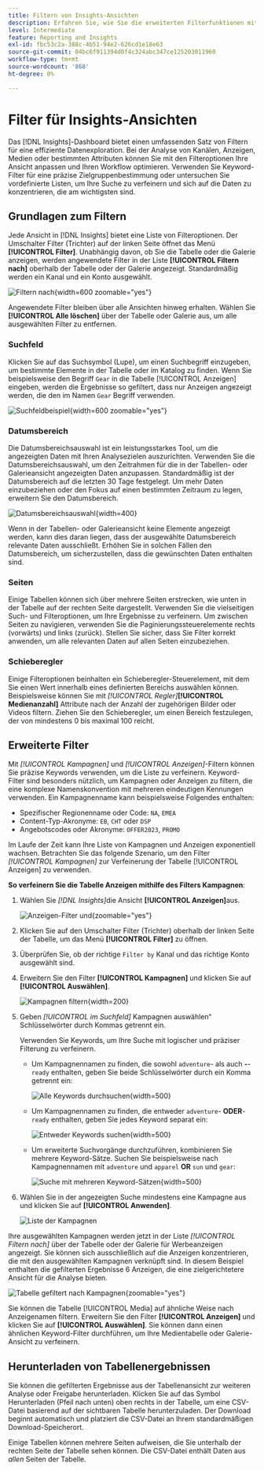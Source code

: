 ```yaml
---
title: Filtern von Insights-Ansichten
description: Erfahren Sie, wie Sie die erweiterten Filterfunktionen mit Einblicken verwenden.
level: Intermediate
feature: Reporting and Insights
exl-id: fbc53c2a-388c-4b51-94e2-626cd1e18e63
source-git-commit: 04bc6f911394d0f4c324abc347ce125203011960
workflow-type: tm+mt
source-wordcount: '868'
ht-degree: 0%

---
```


# Filter für Insights-Ansichten

Das [!DNL Insights]-Dashboard bietet einen umfassenden Satz von Filtern für eine effiziente Datenexploration. Bei der Analyse von Kanälen, Anzeigen, Medien oder bestimmten Attributen können Sie mit den Filteroptionen Ihre Ansicht anpassen und Ihren Workflow optimieren. Verwenden Sie Keyword-Filter für eine präzise Zielgruppenbestimmung oder untersuchen Sie vordefinierte Listen, um Ihre Suche zu verfeinern und sich auf die Daten zu konzentrieren, die am wichtigsten sind.

## Grundlagen zum Filtern

Jede Ansicht in [!DNL Insights] bietet eine Liste von Filteroptionen. Der Umschalter Filter (Trichter) auf der linken Seite öffnet das Menü **[!UICONTROL Filter]**. Unabhängig davon, ob Sie die Tabelle oder die Galerie anzeigen, werden angewendete Filter in der Liste **[!UICONTROL Filtern nach]** oberhalb der Tabelle oder der Galerie angezeigt. Standardmäßig werden ein Kanal und ein Konto ausgewählt.

![Filtern nach](/help/assets/insights-filter-by.png "Filtern nach"){width=600 zoomable="yes"}

Angewendete Filter bleiben über alle Ansichten hinweg erhalten. Wählen Sie **[!UICONTROL Alle löschen]** über der Tabelle oder Galerie aus, um alle ausgewählten Filter zu entfernen.

### Suchfeld

Klicken Sie auf das Suchsymbol (Lupe), um einen Suchbegriff einzugeben, um bestimmte Elemente in der Tabelle oder im Katalog zu finden. Wenn Sie beispielsweise den Begriff `Gear` in die Tabelle [!UICONTROL Anzeigen] eingeben, werden die Ergebnisse so gefiltert, dass nur Anzeigen angezeigt werden, die den im Namen `Gear` Begriff verwenden.

![Suchfeldbeispiel](/help/assets/insights-search.png "Suche nach Anzeigen mit Gear im Namen"){width=600 zoomable="yes"}

### Datumsbereich

Die Datumsbereichsauswahl ist ein leistungsstarkes Tool, um die angezeigten Daten mit Ihren Analysezielen auszurichten. Verwenden Sie die Datumsbereichsauswahl, um den Zeitrahmen für die in der Tabellen- oder Galerieansicht angezeigten Daten anzupassen. Standardmäßig ist der Datumsbereich auf die letzten 30 Tage festgelegt. Um mehr Daten einzubeziehen oder den Fokus auf einen bestimmten Zeitraum zu legen, erweitern Sie den Datumsbereich.

![Datumsbereichsauswahl](/help/assets/insights-date-range.png "Wählen Sie einen Datumsbereich aus"){width=400}

Wenn in der Tabellen- oder Galerieansicht keine Elemente angezeigt werden, kann dies daran liegen, dass der ausgewählte Datumsbereich relevante Daten ausschließt. Erhöhen Sie in solchen Fällen den Datumsbereich, um sicherzustellen, dass die gewünschten Daten enthalten sind.

### Seiten

Einige Tabellen können sich über mehrere Seiten erstrecken, wie unten in der Tabelle auf der rechten Seite dargestellt. Verwenden Sie die vielseitigen Such- und Filteroptionen, um Ihre Ergebnisse zu verfeinern. Um zwischen Seiten zu navigieren, verwenden Sie die Paginierungssteuerelemente rechts (vorwärts) und links (zurück). Stellen Sie sicher, dass Sie Filter korrekt anwenden, um alle relevanten Daten auf allen Seiten einzubeziehen.

### Schieberegler

Einige Filteroptionen beinhalten ein Schieberegler-Steuerelement, mit dem Sie einen Wert innerhalb eines definierten Bereichs auswählen können. Beispielsweise können Sie mit _[!UICONTROL Regler]_&#x200B;**[!UICONTROL Medienanzahl]** Attribute nach der Anzahl der zugehörigen Bilder oder Videos filtern. Ziehen Sie den Schieberegler, um einen Bereich festzulegen, der von mindestens 0 bis maximal 100 reicht.

## Erweiterte Filter

Mit _[!UICONTROL Kampagnen]_ und _[!UICONTROL Anzeigen]_-Filtern können Sie präzise Keywords verwenden, um die Liste zu verfeinern. Keyword-Filter sind besonders nützlich, um Kampagnen oder Anzeigen zu filtern, die eine komplexe Namenskonvention mit mehreren eindeutigen Kennungen verwenden. Ein Kampagnenname kann beispielsweise Folgendes enthalten:

- Spezifischer Regionenname oder Code: `NA`, `EMEA`
- Content-Typ-Akronyme: `EB`, `CHT` oder `DSP`
- Angebotscodes oder Akronyme: `OFFER2023`, `PROMO`

Im Laufe der Zeit kann Ihre Liste von Kampagnen und Anzeigen exponentiell wachsen. Betrachten Sie das folgende Szenario, um den Filter _[!UICONTROL Kampagnen]_ zur Verfeinerung der Tabelle [!UICONTROL Anzeigen] zu verwenden.

**So verfeinern Sie die Tabelle Anzeigen mithilfe des Filters Kampagnen**:

1. Wählen Sie _[!DNL Insights]_&#x200B;die Ansicht **[!UICONTROL Anzeigen]**&#x200B;aus.

   ![Anzeigen-Filter und ](/help/assets/insights-ads-filter.png "-Anzeigen-Ansicht mit Filtermenü"){zoomable="yes"}

1. Klicken Sie auf den Umschalter Filter (Trichter) oberhalb der linken Seite der Tabelle, um das Menü **[!UICONTROL Filter]** zu öffnen.

1. Überprüfen Sie, ob der richtige `Filter by` Kanal und das richtige Konto ausgewählt sind.

1. Erweitern Sie den Filter **[!UICONTROL Kampagnen]** und klicken Sie auf **[!UICONTROL Auswählen]**.

   ![Kampagnen filtern](/help/assets/insights-filter-campaigns-expand.png "Kampagnenfilter erweitern"){width=200}

1. Geben _[!UICONTROL im Suchfeld]_ Kampagnen auswählen“ Schlüsselwörter durch Kommas getrennt ein.

   Verwenden Sie Keywords, um Ihre Suche mit logischer und präziser Filterung zu verfeinern.

   - Um Kampagnennamen zu finden, die sowohl `adventure`- als auch **-**-`ready` enthalten, geben Sie beide Schlüsselwörter durch ein Komma getrennt ein:

     ![Alle Keywords durchsuchen](/help/assets/insights-select-campaigns-and.png "Nach Kampagnennamen suchen, die beide Keywords enthalten"){width=500}

   - Um Kampagnennamen zu finden, die entweder `adventure`- **ODER**-`ready` enthalten, geben Sie jedes Keyword separat ein:

     ![Entweder Keywords suchen](/help/assets/insights-select-campaigns-or.png "Nach Kampagnennamen suchen, die mindestens ein Keyword enthalten"){width=500}

   - Um erweiterte Suchvorgänge durchzuführen, kombinieren Sie mehrere Keyword-Sätze. Suchen Sie beispielsweise nach Kampagnennamen mit `adventure` und `apparel` **OR** `sun` und `gear`:

     ![Suche mit mehreren Keyword-Sätzen](/help/assets/insights-advanced-or.png "Suche nach Kampagnennamen mit mehreren Keyword-Sätzen"){width=500}

1. Wählen Sie in der angezeigten Suche mindestens eine Kampagne aus und klicken Sie auf **[!UICONTROL Anwenden]**.

   ![Liste der Kampagnen](/help/assets/insights-select-campaigns-list.png "Wählen Sie die einzuschließenden Kampagnen aus")

Ihre ausgewählten Kampagnen werden jetzt in der Liste _[!UICONTROL Filtern nach]_ über der Tabelle oder der Galerie für Werbeanzeigen angezeigt. Sie können sich ausschließlich auf die Anzeigen konzentrieren, die mit den ausgewählten Kampagnen verknüpft sind. In diesem Beispiel enthalten die gefilterten Ergebnisse 6 Anzeigen, die eine zielgerichtetere Ansicht für die Analyse bieten.

![Tabelle gefiltert nach Kampagnen](/help/assets/insights-filter-by-campaigns.png "Tabelle mit Kampagnenfilter"){zoomable="yes"}

Sie können die Tabelle [!UICONTROL Media] auf ähnliche Weise nach Anzeigenamen filtern. Erweitern Sie den Filter **[!UICONTROL Anzeigen]** und klicken Sie auf **[!UICONTROL Auswählen]**. Sie können dann einen ähnlichen Keyword-Filter durchführen, um Ihre Medientabelle oder Galerie-Ansicht zu verfeinern.

## Herunterladen von Tabellenergebnissen

Sie können die gefilterten Ergebnisse aus der Tabellenansicht zur weiteren Analyse oder Freigabe herunterladen. Klicken Sie auf das Symbol Herunterladen (Pfeil nach unten) oben rechts in der Tabelle, um eine CSV-Datei basierend auf der sichtbaren Tabelle herunterzuladen. Der Download beginnt automatisch und platziert die CSV-Datei an Ihrem standardmäßigen Download-Speicherort.

Einige Tabellen können mehrere Seiten aufweisen, die Sie unterhalb der rechten Seite der Tabelle sehen können. Die CSV-Datei enthält Daten aus _allen_ Seiten der Tabelle.
